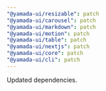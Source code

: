 ```yaml
---
"@yamada-ui/resizable": patch
"@yamada-ui/carousel": patch
"@yamada-ui/markdown": patch
"@yamada-ui/motion": patch
"@yamada-ui/table": patch
"@yamada-ui/nextjs": patch
"@yamada-ui/core": patch
"@yamada-ui/cli": patch
---
```


Updated dependencies.

